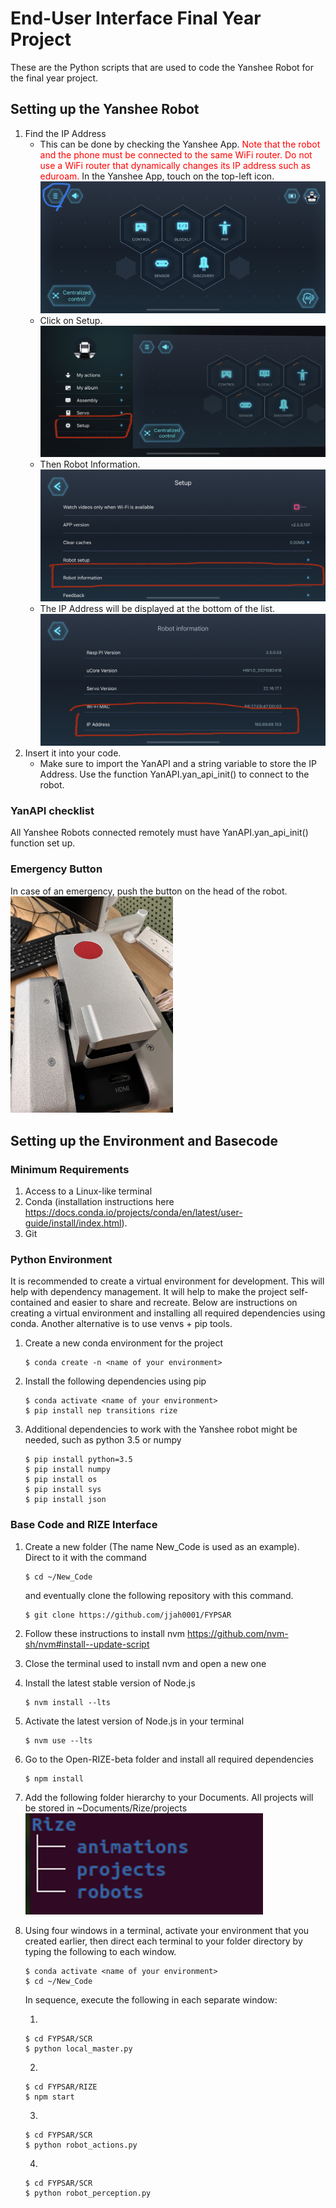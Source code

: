 # End-User Interface Final Year Project
These are the Python scripts that are used to code the Yanshee Robot for the final year project.

## Setting up the Yanshee Robot
1. Find the IP Address
    - This can be done by checking the Yanshee App. <span style="color: red"> Note that the robot and the phone must be connected to the same WiFi router. Do not use a WiFi router that dynamically changes its IP address such as eduroam.</span> In the Yanshee App, touch on the top-left icon.
    ![Step 1](data/images/IP_Address_1.jpg)
    - Click on Setup.
    ![Step 2](data/images/IP_Address_2.jpg)
    - Then Robot Information.
    ![Step 3](data/images/IP_Address_3.jpg)
    - The IP Address will be displayed at the bottom of the list.
    ![Step 4](data/images/IP_Address_4.jpg)
2. Insert it into your code.
    - Make sure to import the YanAPI and a string variable to store the IP Address. Use the function YanAPI.yan_api_init() to connect to the robot.

### YanAPI checklist
All Yanshee Robots connected remotely must have YanAPI.yan_api_init() function set up.

### Emergency Button
In case of an emergency, push the button on the head of the robot. <br />
<img src="data/images/Emergency_Stop.jpg" alt="Emergency" width="260">

## Setting up the Environment and Basecode
### Minimum Requirements
1. Access to a Linux-like terminal
2. Conda (installation instructions here https://docs.conda.io/projects/conda/en/latest/user-guide/install/index.html).
3. Git

### Python Environment
It is recommended to create a virtual environment for development. This will help with dependency management. It will help to make the project self-contained and easier to share and recreate. Below are instructions on creating a virtual environment and installing all required dependencies using conda. Another alternative is to use venvs + pip tools.

1. Create a new conda environment for the project
    ```console
    $ conda create -n <name of your environment>
    ```
2. Install the following dependencies using pip
    ```console
    $ conda activate <name of your environment>
    $ pip install nep transitions rize
    ```
3. Additional dependencies to work with the Yanshee robot might be needed, such as python 3.5 or numpy
    ```console
    $ pip install python=3.5
    $ pip install numpy
    $ pip install os
    $ pip install sys
    $ pip install json
    ```

### Base Code and RIZE Interface
1. Create a new folder (The name New_Code is used as an example). Direct to it with the command
    ```console
    $ cd ~/New_Code
    ```
    and eventually clone the following repository with this command.
    ```console
    $ git clone https://github.com/jjah0001/FYPSAR
    ```
2. Follow these instructions to install nvm https://github.com/nvm-sh/nvm#install--update-script
3. Close the terminal used to install nvm and open a new one
4. Install the latest stable version of Node.js
    ```console
    $ nvm install --lts
    ```
5. Activate the latest version of Node.js in your terminal
    ```console
    $ nvm use --lts
    ```
6. Go to the Open-RIZE-beta folder and install all required dependencies
    ```console
    $ npm install
    ```
7. Add the following folder hierarchy to your Documents. All projects will be stored in ~Documents/Rize/projects
![Directory](data/images/directory.png)
8. Using four windows in a terminal, activate your environment that you created earlier, then direct each terminal to your folder directory by typing the following to each window.
    ```console
    $ conda activate <name of your environment>
    $ cd ~/New_Code
    ```
    In sequence, execute the following in each separate window:
    
    1. 
    ```console
    $ cd FYPSAR/SCR
    $ python local_master.py
    ```
    2. 
    ```console
    $ cd FYPSAR/RIZE
    $ npm start
    ```
    3. 
    ```console
    $ cd FYPSAR/SCR
    $ python robot_actions.py
    ```
    4. 
    ```console
    $ cd FYPSAR/SCR
    $ python robot_perception.py
    ```
